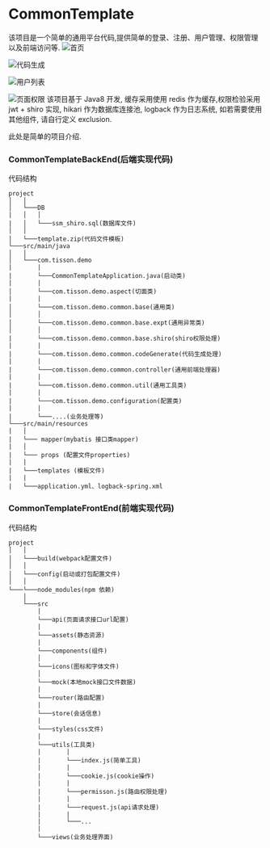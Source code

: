 # CommonTemplate

该项目是一个简单的通用平台代码,提供简单的登录、注册、用户管理、权限管理以及前端访问等.
![首页](https://upload-images.jianshu.io/upload_images/2792101-708c7bd4730a28b5.png?imageMogr2/auto-orient/strip%7CimageView2/2/w/1240)

![代码生成](https://upload-images.jianshu.io/upload_images/2792101-34c8f708df1ceea9.png?imageMogr2/auto-orient/strip%7CimageView2/2/w/1240)

![用户列表](https://upload-images.jianshu.io/upload_images/2792101-aa068c4e6fdfe2ec.png?imageMogr2/auto-orient/strip%7CimageView2/2/w/1240)

![页面权限](https://upload-images.jianshu.io/upload_images/2792101-fb4b009a342e166a.png?imageMogr2/auto-orient/strip%7CimageView2/2/w/1240)
该项目基于 Java8 开发, 缓存采用使用 redis 作为缓存,权限检验采用 jwt + shiro 实现, hikari 作为数据库连接池, logback 作为日志系统, 如若需要使用其他组件, 请自行定义 exclusion.

此处是简单的项目介绍.

### CommonTemplateBackEnd(后端实现代码)
代码结构

```
project
│   │
│   └───DB
|   │   │
|   │   └───ssm_shiro.sql(数据库文件)
│   │
│   └───template.zip(代码文件模板)
└───src/main/java
│   │
│   └───com.tisson.demo
|       |
|       └───CommonTemplateApplication.java(启动类)
|       |
│       └───com.tisson.demo.aspect(切面类)
|       |
│       └───com.tisson.demo.common.base(通用类)
│       │
│       └───com.tisson.demo.common.base.expt(通用异常类)
│       │
|       └───com.tisson.demo.common.base.shiro(shiro权限处理)
|       |
|       └───com.tisson.demo.common.codeGenerate(代码生成处理)
|       |
|       └───com.tisson.demo.common.controller(通用前端处理器)
|       |
|       └───com.tisson.demo.common.util(通用工具类)
|       |
|       └───com.tisson.demo.configuration(配置类)
|       |
|       └───....(业务处理等)
└───src/main/resources
|   │
|   └─── mapper(mybatis 接口类mapper)
|   │
|   └─── props (配置文件properties)
|   |
|   └───templates (模板文件)
|   |
|   └───application.yml、logback-spring.xml
```


### CommonTemplateFrontEnd(前端实现代码)
代码结构

```
project
│   │
│   └───build(webpack配置文件)
│   │
│   └───config(启动或打包配置文件)
│   │
└───└───node_modules(npm 依赖)
    │
    └───src
        |
        └───api(页面请求接口url配置)
        |
        └───assets(静态资源)
        |
        └───components(组件)
        │
        └───icons(图标和字体文件)
        │
        └───mock(本地mock接口文件数据)
        |
        └───router(路由配置)
        |
        └───store(会话信息)
        |
        └───styles(css文件)
        |
        └───utils(工具类)
        |       |
        |       └───index.js(简单工具)
        |       |
        |       └───cookie.js(cookie操作)
        |       |
        |       └───permisson.js(路由权限处理)
        |       |
        |       └───request.js(api请求处理)
        |       |
        |       └───...
        |
        └───views(业务处理界面)
```
